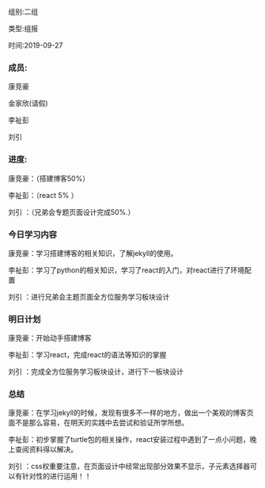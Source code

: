 组别:二组

类型:组报

时间:2019-09-27

### 成员:

康竞豪

金家欣(请假)

李祉彭

刘引   

### 进度:

康竞豪：（搭建博客50%）

李祉彭：（react 5% ）

刘引  ：（兄弟会专题页面设计完成50%.）

### 今日学习内容

康竞豪：学习搭建博客的相关知识，了解jekyll的使用。

李祉彭：学习了python的相关知识，学习了react的入门，对react进行了环境配置

刘引  ：进行兄弟会主题页面全方位服务学习板块设计

### 明日计划

康竞豪：开始动手搭建博客

李祉彭：学习react，完成react的语法等知识的掌握

刘引  ：完成全方位服务学习板块设计，进行下一板块设计

### 总结

康竞豪：在学习jekyll的时候，发现有很多不一样的地方，做出一个美观的博客页面不是那么容易，在明天的实践中去尝试和验证所学所想。

李祉彭：初步掌握了turtle包的相关操作，react安装过程中遇到了一点小问题，晚上查阅资料得以解决。

刘引  ：css权重要注意，在页面设计中经常出现部分效果不显示，子元素选择器可以有针对性的进行运用！！

